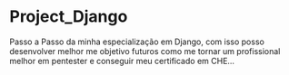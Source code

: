 # Project_Django
Passo a Passo  da minha especialização em Django, com isso posso desenvolver melhor me objetivo futuros como me tornar um profissional melhor em pentester e conseguir meu certificado em CHE... 
